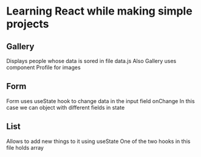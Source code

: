 # Learning React while making simple projects

## Gallery
Displays people whose data is sored in file data.js
Also Gallery uses component Profile for images

## Form
Form uses useState hook to change data in the input field onChange
In this case we can object with different fields in state

## List
Allows to add new things to it using useState
One of the two hooks in this file holds array